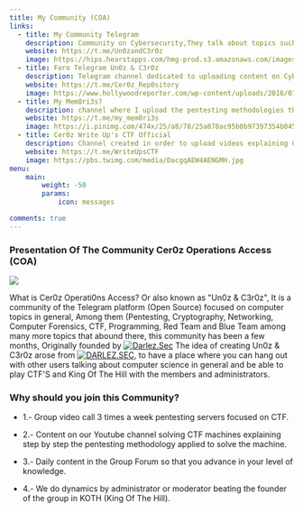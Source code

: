 ```yaml
---
title: My Community (COA)
links:
  - title: My Community Telegram
    description: Community on Cybersecurity,They talk about topics such as Computer Science, Pentesting, Programming, Networking, Computer Forensics, etc.
    website: https://t.me/Un0zandC3r0z
    image: https://hips.hearstapps.com/hmg-prod.s3.amazonaws.com/images/mr-robot-1557266089.jpg?crop=0.9765625xw:1xh;center,top&resize=640:*
  - title: Foro Telegram Un0z & C3r0z
    description: Telegram channel dedicated to uploading content on Cybersecurity, including Courses, Pdf's Books and more
    website: https://t.me/Cer0z_Rep0sitory  
    image: https://www.hollywoodreporter.com/wp-content/uploads/2016/07/Mr_Robot_Most_Mind_Bending_Twists_2_H_2016_0.jpg?w=1024
  - title: My Mem0ri3s?
    description: channel where I upload the pentesting methodologies that I apply in different CTF'S that I make, from levels like Insane to Easy from platforms like TryHackMe, HackTheBox, VulnHub etc...
    website: https://t.me/my_mem0ri3s
    image: https://i.pinimg.com/474x/25/a8/78/25a878ac95b0b97397354b0457b3c9ad.jpg
  - title: Cer0z Write Up's CTF Official
    description: Channel created in order to upload videos explaining CTF'S, Techniques and use of Pentesting tools, Bugs or Errors that usually happen in Linux, among other things...
    website: https://t.me/WriteUpsCTF
    image: https://pbs.twimg.com/media/DacgqAEW4AENGMH.jpg
menu:
    main: 
        weight: -50
        params:
            icon: messages

comments: true
---
```

### Presentation Of The Community Cer0z Operations Access (COA)

![](https://i0.wp.com/derechodelared.com/wp-content/uploads/2021/03/Capture-the-flag.png)

What is Cer0z Operati0ns Access? Or also known as "Un0z & C3r0z",
It is a community of the Telegram platform (Open Source) focused
on computer topics in general, Among them (Pentesting, Cryptography,
Networking, Computer Forensics, CTF, Programming, Red Team and Blue Team
among many more topics that abound there, this community has been a few months, 
Originally founded by [![Darlez.Sec](https://img.shields.io/badge/Darlez.Sec-101010?style=for-the-badge&logo=hackaday&logoColor=ff0000&labelColor=101010)](https://twitter.com/DarlezSec)
The idea of ​​creating Un0z & C3r0z arose from [![DARLEZ.SEC](https://img.shields.io/badge/DARLEZ.SEC-101010?style=for-the-badge&logo=hackaday&logoColor=ff0000&labelColor=101010)](https://twitter.com/DarlezSec), to have a place where you can hang out with other users talking about computer science in general and be able to play CTF'S and King Of The Hill with the members and administrators.
### Why should you join this Community?

* 1.- Group video call 3 times a week pentesting servers focused on CTF.

* 2.- Content on our Youtube channel solving CTF machines explaining step by step the pentesting methodology applied to solve the machine.

* 3.- Daily content in the Group Forum so that you advance in your level of knowledge.

* 4.- We do dynamics by administrator or moderator beating the founder of the group in KOTH (King Of The Hill).

